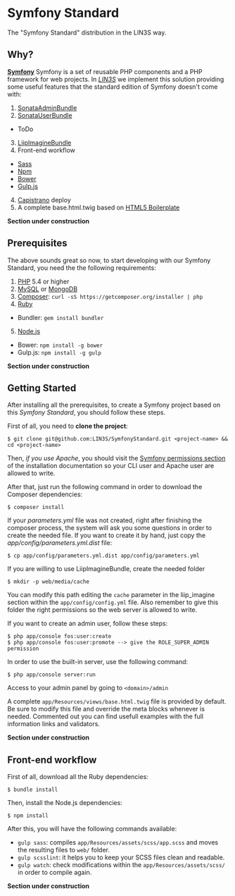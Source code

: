 Symfony Standard
===========================
The "Symfony Standard" distribution in the LIN3S way.

Why?
----
[**Symfony**][1] Symfony is a set of reusable PHP components and a PHP framework for web projects. In
[*LIN3S*][2] we implement this solution providing some useful features that the standard edition of
Symfony doesn't come with:

1. [SonataAdminBundle][3]
2. [SonataUserBundle][4]
 * ToDo
3. [LiipImagineBundle][5]
3. Front-end workflow
 * [Sass][6]
 * [Npm][7]
 * [Bower][8]
 * [Gulp.js][9]
4. [Capistrano][10] deploy
5. A complete base.html.twig based on [HTML5 Boilerplate][11]

**Section under construction**

Prerequisites
-------------
The above sounds great so now, to start developing with our Symfony Standard, you need the the following
requirements:

1. [PHP][12] 5.4 or higher
2. [MySQL][13] or [MongoDB][14]
3. [Composer][15]: `curl -sS https://getcomposer.org/installer | php`
4. [Ruby][16]
  * Bundler: `gem install bundler`
5. [Node.js][17]
  * Bower: `npm install -g bower`
  * Gulp.js: `npm install -g gulp`

**Section under construction**

Getting Started
---------------
After installing all the prerequisites, to create a Symfony project based on this *Symfony Standard*,
you should follow these steps.

First of all, you need to **clone the project**:
```
$ git clone git@github.com:LIN3S/SymfonyStandard.git <project-name> && cd <project-name>
```

Then, *if you use Apache*, you should visit the [Symfony permissions section][18] of the
installation documentation so your CLI user and Apache user are allowed to write.

After that, just run the following command in order to download the Composer dependencies:
```
$ composer install
```

If your *parameters.yml* file was not created, right after finishing the composer process,
the system will ask you some questions in order to create the needed file. If you want to
create it by hand, just copy the *app/config/parameters.yml.dist* file:
```
$ cp app/config/parameters.yml.dist app/config/parameters.yml
```

If you are willing to use LiipImagineBundle, create the needed folder
```
$ mkdir -p web/media/cache
```
You can modify this path editing the `cache` parameter in the liip_imagine section
within the `app/config/config.yml` file. Also remember to give this folder the right
permissions so the web server is allowed to write.

If you want to create an admin user, follow these steps:
```
$ php app/console fos:user:create
$ php app/console fos:user:promote --> give the ROLE_SUPER_ADMIN permission
```

In order to use the built-in server, use the following command:
```
$ php app/console server:run
```

Access to your admin panel by going to `<domain>/admin`

A complete `app/Resources/views/base.html.twig` file is provided by default.
Be sure to modify this file and override the meta blocks whenever is needed. Commented
out you can find usefull examples with the full information links and validators.

**Section under construction**

Front-end workflow
------------------

First of all, download all the Ruby dependencies:
```
$ bundle install
```

Then, install the Node.js dependencies:
```
$ npm install
```

After this, you will have the following commands available:
* `gulp sass`: compiles `app/Resources/assets/scss/app.scss` and moves the resulting files to `web/` folder.
* `gulp scsslint`: it helps you to keep your SCSS files clean and readable.
* `gulp watch`: check modifications within the `app/Resources/assets/scss/` in order to compile again.

**Section under construction**

[1]: http://symfony.com/
[2]: http://lin3s.com
[3]: https://sonata-project.org/bundles/admin
[4]: https://sonata-project.org/bundles/user
[5]: http://sass-lang.com/
[6]: https://github.com/liip/LiipImagineBundle
[7]: https://www.npmjs.com/
[8]: http://bower.io/
[9]: http://gulpjs.com/
[10]: http://capistranorb.com/
[11]: https://html5boilerplate.com/
[12]: http://php.net
[13]: http://dev.mysql.com/downloads/
[14]: https://www.mongodb.org/
[15]: https://getcomposer.org/
[16]: https://www.ruby-lang.org/en/downloads/
[17]: https://nodejs.org/download/
[18]: http://symfony.com/doc/current/book/installation.html#book-installation-permissions
